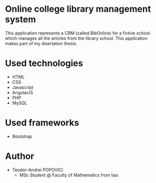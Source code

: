 # Online college library management system
This application represents a CRM (called BibOnline) for a fictive school which manages all the articles from the library school.
This application makes part of my disertation thesis.

# Used technologies
- HTML
- CSS
- Javascript
- AngularJS
- PHP
- MySQL

# Used frameworks
- Bootstrap

# Author
- Teodor-Andrei POPOVICI
  - MSc Student @ Faculty of Mathematics from Iasi
